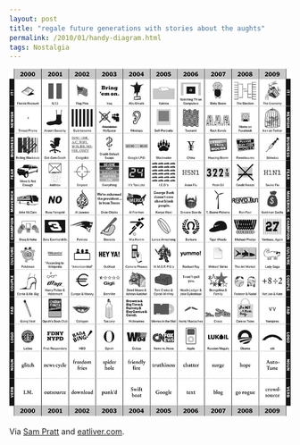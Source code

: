 ```yaml
---
layout: post
title: "regale future generations with stories about the aughts"
permalink: /2010/01/handy-diagram.html
tags: Nostalgia
---
```


![bingo](/assets/2010/sam-pratt.jpg)

Via [Sam Pratt](http://www.sampratt.com/) and [eatliver.com](http://www.eatliver.com/i.php?n=5200).



